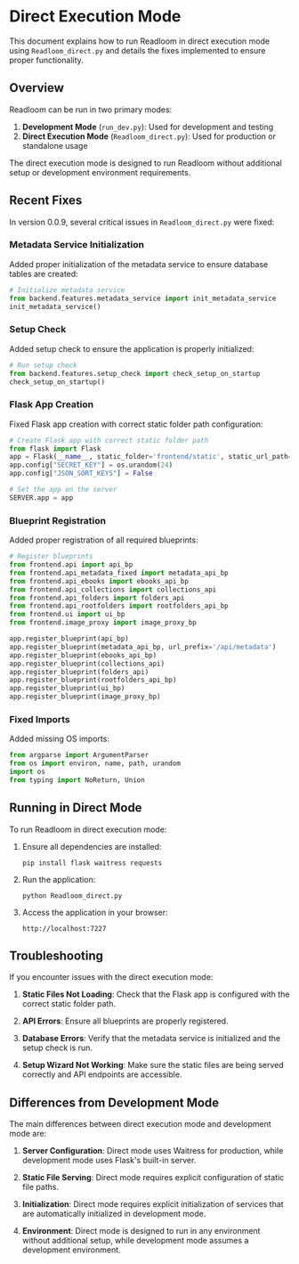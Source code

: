 # Direct Execution Mode

This document explains how to run Readloom in direct execution mode using `Readloom_direct.py` and details the fixes implemented to ensure proper functionality.

## Overview

Readloom can be run in two primary modes:

1. **Development Mode** (`run_dev.py`): Used for development and testing
2. **Direct Execution Mode** (`Readloom_direct.py`): Used for production or standalone usage

The direct execution mode is designed to run Readloom without additional setup or development environment requirements.

## Recent Fixes

In version 0.0.9, several critical issues in `Readloom_direct.py` were fixed:

### Metadata Service Initialization

Added proper initialization of the metadata service to ensure database tables are created:

```python
# Initialize metadata service
from backend.features.metadata_service import init_metadata_service
init_metadata_service()
```

### Setup Check

Added setup check to ensure the application is properly initialized:

```python
# Run setup check
from backend.features.setup_check import check_setup_on_startup
check_setup_on_startup()
```

### Flask App Creation

Fixed Flask app creation with correct static folder path configuration:

```python
# Create Flask app with correct static folder path
from flask import Flask
app = Flask(__name__, static_folder='frontend/static', static_url_path='/static')
app.config["SECRET_KEY"] = os.urandom(24)
app.config["JSON_SORT_KEYS"] = False

# Set the app on the server
SERVER.app = app
```

### Blueprint Registration

Added proper registration of all required blueprints:

```python
# Register blueprints
from frontend.api import api_bp
from frontend.api_metadata_fixed import metadata_api_bp
from frontend.api_ebooks import ebooks_api_bp
from frontend.api_collections import collections_api
from frontend.api_folders import folders_api
from frontend.api_rootfolders import rootfolders_api_bp
from frontend.ui import ui_bp
from frontend.image_proxy import image_proxy_bp

app.register_blueprint(api_bp)
app.register_blueprint(metadata_api_bp, url_prefix='/api/metadata')
app.register_blueprint(ebooks_api_bp)
app.register_blueprint(collections_api)
app.register_blueprint(folders_api)
app.register_blueprint(rootfolders_api_bp)
app.register_blueprint(ui_bp)
app.register_blueprint(image_proxy_bp)
```

### Fixed Imports

Added missing OS imports:

```python
from argparse import ArgumentParser
from os import environ, name, path, urandom
import os
from typing import NoReturn, Union
```

## Running in Direct Mode

To run Readloom in direct execution mode:

1. Ensure all dependencies are installed:
   ```
   pip install flask waitress requests
   ```

2. Run the application:
   ```
   python Readloom_direct.py
   ```

3. Access the application in your browser:
   ```
   http://localhost:7227
   ```

## Troubleshooting

If you encounter issues with the direct execution mode:

1. **Static Files Not Loading**: Check that the Flask app is configured with the correct static folder path.

2. **API Errors**: Ensure all blueprints are properly registered.

3. **Database Errors**: Verify that the metadata service is initialized and the setup check is run.

4. **Setup Wizard Not Working**: Make sure the static files are being served correctly and API endpoints are accessible.

## Differences from Development Mode

The main differences between direct execution mode and development mode are:

1. **Server Configuration**: Direct mode uses Waitress for production, while development mode uses Flask's built-in server.

2. **Static File Serving**: Direct mode requires explicit configuration of static file paths.

3. **Initialization**: Direct mode requires explicit initialization of services that are automatically initialized in development mode.

4. **Environment**: Direct mode is designed to run in any environment without additional setup, while development mode assumes a development environment.
